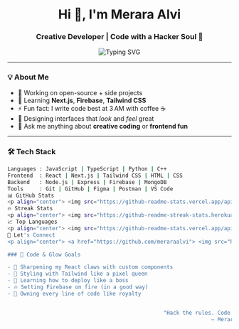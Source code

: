 <h1 align="center">Hi 👋, I'm Merara Alvi</h1>
<h3 align="center">Creative Developer | Code with a Hacker Soul 🖤</h3>

<p align="center">
  <img src="https://readme-typing-svg.herokuapp.com?font=Fira+Code&pause=1000&color=00FFFF&center=true&vCenter=true&width=435&lines=Frontend+Wizard+%F0%9F%92%AA;Lover+of+Dark+UIs+%F0%9F%8C%8D;Code+with+Attitude+%F0%9F%94%9C" alt="Typing SVG" />
</p>

---

### 💡 About Me

- 🔭 Working on open-source + side projects  
- 🌱 Learning **Next.js**, **Firebase**, **Tailwind CSS**  
- ⚡ Fun fact: I write code best at 3 AM with coffee ☕  
- 🎨 Designing interfaces that *look* and *feel* great  
- 💬 Ask me anything about **creative coding** or **frontend fun**

---

### 🛠️ Tech Stack

```bash
Languages : JavaScript | TypeScript | Python | C++
Frontend  : React | Next.js | Tailwind CSS | HTML | CSS
Backend   : Node.js | Express | Firebase | MongoDB
Tools     : Git | GitHub | Figma | Postman | VS Code
📊 GitHub Stats
<p align="center"> <img src="https://github-readme-stats.vercel.app/api?username=meraraalvi&show_icons=true&theme=radical" alt="GitHub Stats" /> </p>
🔥 Streak Stats
<p align="center"> <img src="https://github-readme-streak-stats.herokuapp.com/?user=meraraalvi&theme=radical" alt="GitHub Streak" /> </p>
📈 Top Languages
<p align="center"> <img src="https://github-readme-stats.vercel.app/api/top-langs/?username=meraraalvi&layout=compact&theme=radical" alt="Top Languages" /> </p>
🔗 Let's Connect
<p align="center"> <a href="https://github.com/meraraalvi"> <img src="https://img.shields.io/badge/GitHub-181717?style=for-the-badge&logo=github&logoColor=white" /> </a> <a href="mailto:meraraalvi@gmail.com"> <img src="https://img.shields.io/badge/Gmail-D14836?style=for-the-badge&logo=gmail&logoColor=white"/> </a> <a href="https://linkedin.com/in/meraraalvi"> <img src="https://img.shields.io/badge/LinkedIn-0077B5?style=for-the-badge&logo=linkedin&logoColor=white"/> </a> </p>

### 💪 Code & Glow Goals

- 🔧 Sharpening my React claws with custom components  
- 🎨 Styling with Tailwind like a pixel queen  
- 🚀 Learning how to deploy like a boss  
- 🔥 Setting Firebase on fire (in a good way)  
- 👑 Owning every line of code like royalty  


                                                 "Hack the rules. Code the game. Own the keyboard."
                                                                — Merara Alvi 🕶️💻
